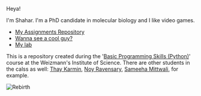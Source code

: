 Heya! 

I'm Shahar. I'm a PhD candidate in molecular biology and I like video games.

* [My Assignments Repository](https://github.com/ShaharGarin/shahar_assignment)
*  [Wanna see a cool guy?](/coolguy.md)
* [My lab](https://www.weizmann.ac.il/molgen/Gerst/home)

This is a repository created during the '[Basic Programming Skills (Python)](/pythoncoursepage.md)' course at the Weizmann's Institute of Science. There are other students in the calss as well:
[Thay Karmin](https://thaykarmin.github.io/), [Noy Ravensary](https://noyravensary.github.io/), [Sameeha Mittwali](https://sameeham.github.io/), for example.

![](https://i.redd.it/r9imxd0clz4c1.jpg "Rebirth")
